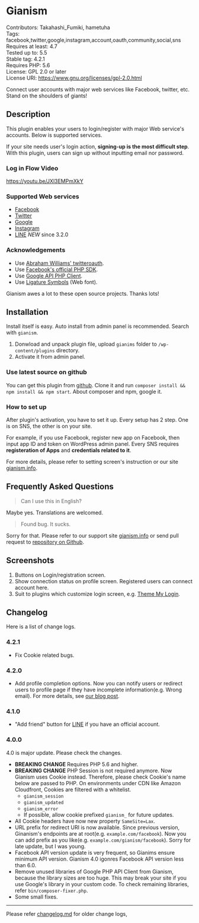 #  Gianism 

Contributors: Takahashi_Fumiki, hametuha  
Tags: facebook,twitter,google,instagram,account,oauth,community,social,sns  
Requires at least: 4.7  
Tested up to: 5.5  
Stable tag: 4.2.1  
Requires PHP: 5.6  
License: GPL 2.0 or later  
License URI: https://www.gnu.org/licenses/gpl-2.0.html

Connect user accounts with major web services like Facebook, twitter, etc. Stand on the shoulders of giants!

##  Description 

This plugin enables your users to login/register with major Web service's accounts. Below is supported services.

If your site needs user's login action, **signing-up is the most difficult step**. With this plugin, users can sign up without inputting email nor password.

### Log in Flow Video

https://youtu.be/JXl3EMPmXkY

###  Supported Web services

* [Facebook](https://www.facebook.com)
* [Twitter](https://twitter.com)
* [Google](https://google.com)
* [Instagram](https://instagram.com)
* [LINE](https://line.me) *NEW* since 3.2.0

###  Acknowledgements  

* Use [Abraham Williams' twitteroauth](https://github.com/abraham/twitteroauth).
* Use [Facebook's official PHP SDK](https://github.com/facebook/facebook-php-sdk). 
* Use [Google API PHP Client](http://code.google.com/p/google-api-php-client/).
* Use [Ligature Symbols](http://kudakurage.com/ligature_symbols/) (Web font).

Gianism awes a lot to these open source projects. Thanks lots!

##  Installation 

Install itself is easy. Auto install from admin panel is recommended. Search with `gianism`.

1. Donwload and unpack plugin file, upload `gianims` folder to `/wp-content/plugins` directory.
2. Activate it from admin panel.

### Use latest source on github

You can get this plugin from [github](https://github.com/fumikito/Gianism/). Clone it and run `composer install && npm install && npm start`. About composer and npm, google it.

###  How to set up 

After plugin's activation, you have to set it up. Every setup has 2 step. One is on SNS, the other is on your site.

For example, if you use Facebook, register new app on Facebook, then input app ID and token on WordPress admin panel. Every SNS requires **registeration of Apps** and **credentials related to it**.

For more details, please refer to setting screen's instruction or our site [gianism.info](https://gianism.info/).

##  Frequently Asked Questions 

> Can I use this in English?

Maybe yes. Translations are welcomed.

> Found bug. It sucks.

Sorry for that. Please refer to our support site [gianism.info](http://wordpress.org/support/plugin/gianism) or send pull request to [repository on Github](https://github.com/fumikito/Gianism/).

##  Screenshots 

1. Buttons on Login/registration screen.
2. Show connection status on profile screen. Registered users can connect account here.
3. Suit to plugins which customize login screen, e.g. [Theme My Login](http://wordpress.org/extend/plugins/theme-my-login/).

##  Changelog 

Here is a list of change logs.

### 4.2.1

* Fix Cookie related bugs.


### 4.2.0

* Add profile completion options. Now you can notify users or redirect users to profile page if they have incomplete information(e.g. Wrong email). For more details, see [our blog post](https://gianism.info/2020/09/08/complete-user-profile/).

### 4.1.0

* "Add friend" button for [LINE](https://developers.line.biz/en/docs/line-login/link-a-bot/#getting-the-friendship-status-of-the-user-and-the-line-official-account) if you have an official account.

### 4.0.0

4.0 is major update. Please check the changes.

* **BREAKING CHANGE** Requires PHP 5.6 and higher.
* **BREAKING CHANGE** PHP Session is not required anymore. Now Gianism uses Cookie instead. Therefore, please check Cookie's name below are passed to PHP. On environments under CDN like Amazon Cloudfront, Cookies are filtered with a whitelist.
  * `gianism_session`
  * `gianism_updated`
  * `gianism_error`
  * If possible, allow cookie prefixed `gianism_` for future updates.
* All Cookie headers have now new property `SameSite=Lax`.
* URL prefix for redirect URI is now available. Since previous version, Ginanism's endpoints are at root(e.g. `example.com/facebook`). Now you can add prefix as you like(e.g. `example.com/gianism/facebook`). Sorry for late update, but I was young.
* Facebook API version update is very frequent, so Gianims ensure minimum API version. Gianism 4.0 igonres Facebook API version less than 6.0.
* Remove unused libraries of Google PHP API Client from Gianism, because the library sizes are too huge. This may break your site if you use Google's library in your custom code. To check remaining libraries, refer `bin/composer-fixer.php`.
* Some small fixes.

----

Please refer [changelog.md](https://github.com/fumikito/Gianism/blob/master/changelog.md) for older change logs, 